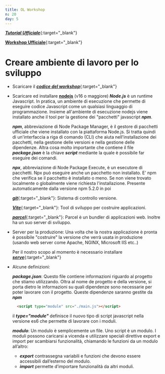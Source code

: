 ```yaml
---
title: OL Workshop
n: 20
day: 5
---
```

[***Tutorial Ufficiale***](https://openlayers.org/en/latest/doc/tutorials/bundle.html){:target="_blank"}

[**Workshop Ufficiale**](https://openlayers.org/workshop/en/){:target="_blank"}

Creare ambiente di lavoro per lo sviluppo
==================
* Scaricare il [***codice del workshop***](https://github.com/openlayers/workshop/releases){:target="_blank"}

* Scaricare ed installare [**nodejs**](https://nodejs.org/en/) (v16 o maggiore)
  ***Node.js*** è un runtime Javascript. In pratica, un ambiente di esecuzione che permette di eseguire codice Javascript come un qualsiasi linguaggio di programmazione.
  Insieme all'ambiente di esecuzione nodejs viene installato anche il tool per la gestione dei "pacchetti" javascript ***npm***.
  
  ***npm***, abbreviazione di Node Package Manager, è il gestore di pacchetti ufficiale che viene installato con la piattaforma Node.js. Si tratta quindi di un'interfaccia a riga di comando (CLI) che aiuta nell'installazione dei pacchetti, nella gestione delle versioni e nella gestione delle dipendenze.
  Altra cosa molto importante che contiene il file ***package.json*** è la chiave ***script*** mediante la quale è possibile far eseguire dei comandi.
  
  ***npx***, abbreviazione di Node Package Execute, è un esecutore di pacchetti. Npx può eseguire anche un pacchetto non installato. E' npm che verifica se il pacchetto è installato o meno. Se non viene trovato localmente o globalmente viene richiesta l'installazione.
  Presente automaticamente dalla versione npm 5.2.0 in poi
  
  [***git***](https://git-scm.com/book/it/v2){:target="_blank"}: Sistema di controllo versione.
  
  [***Vite***](https://vitejs.dev/){:target="_blank"}: Tool di sviluppo per costruire applicazioni.
  
  [***parcel***](https://parceljs.org/getting-started/webapp/){:target="_blank"}: Parcel è un bundler di applicazioni web. Inoltre ha un suo server di sviluppo.
  
* Server per la produzione: Una volta che la nostra applicazione è pronta è possibile "costruire" la versione che verrà usata in produzione (usando web server come Apache, NGINX, Microsoft IIS etc..)

  Per il nostro scopo al momento è necessario installare [***serve***](https://www.npmjs.com/package/serve){:target="_blank"}
  
    
* Alcune definizioni:

    ***package.json***: Questo file contiene informazioni riguardo al progetto che stiamo utilizzando.
     Oltra al nome de progetto e della versione, si porta dietro le informazioni su quali dipendenze sono necessarie per poter lavorare con il progetto.
     Queste dipendenze saranno gestite da ***npm***
     
  
    ```html
      <script type="module" src="./main.js"></script>
    ```
    il ***type="module"*** definisce il nuovo tipo di script javascript nella versione es6 che permette di lavorare con i moduli.
    
    ***modulo***: Un modulo è semplicemente un file. Uno script è un modulo. I moduli possono caricarsi a vicenda e utilizzare speciali direttive export e import per scambiarsi funzionalità,
     chiamando le funzioni da un modulo all’altro:
                  
     * ***export*** contrassegna variabili e funzioni che devono essere accessibili dall’esterno del modulo.
     * ***import*** permette d’importare funzionalità da altri moduli.
       